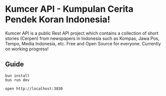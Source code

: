 # Kumcer API - Kumpulan Cerita Pendek Koran Indonesia!
Kumcer API is a public Rest API project which contains a collection of short stories (Cerpen) from newspapers in Indonesia such as Kompas, Jawa Pos, Tempo, Media Indonesia, etc. Free and Open Source for everyone. Currently on working progress!
## Guide
```
bun install
bun run dev
```

```
open http://localhost:3030
```
